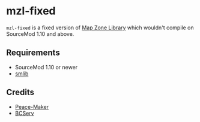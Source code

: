 # mzl-fixed
`mzl-fixed` is a fixed version of [Map Zone Library](https://github.com/peace-maker/mapzonelib) which wouldn't compile on SourceMod 1.10 and above.

## Requirements
- SourceMod 1.10 or newer
- [smlib](https://github.com/bcserv/smlib)

## Credits
- [Peace-Maker](https://github.com/peace-maker)
- [BCServ](https://github.com/bcserv)
